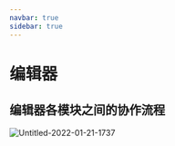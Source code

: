 ```yaml
---
navbar: true
sidebar: true
---
```


# 编辑器

## 编辑器各模块之间的协作流程

![Untitled-2022-01-21-1737](https://user-images.githubusercontent.com/35713518/154421039-93c8e513-5257-4164-a24d-7127c0effb1a.png)
